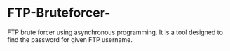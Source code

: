 # FTP-Bruteforcer-
FTP brute forcer using asynchronous programming. It is a tool designed to find the password for given FTP username.

